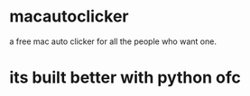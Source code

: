 # macautoclicker
a free mac auto clicker for all the people who want one.
# its built better with python ofc
